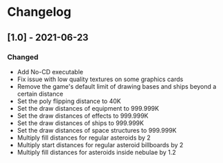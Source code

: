 # Changelog

## [1.0] - 2021-06-23
 
### Changed
* Add No-CD executable
* Fix issue with low quality textures on some graphics cards
* Remove the game's default limit of drawing bases and ships beyond a certain distance 
* Set the poly flipping distance to 40K
* Set the draw distances of equipment to 999.999K
* Set the draw distances of effects to 999.999K
* Set the draw distances of ships to 999.999K
* Set the draw distances of space structures to 999.999K
* Multiply fill distances for regular asteroids by 2
* Multiply start distances for regular asteroid billboards by 2
* Multiply fill distances for asteroids inside nebulae by 1.2
